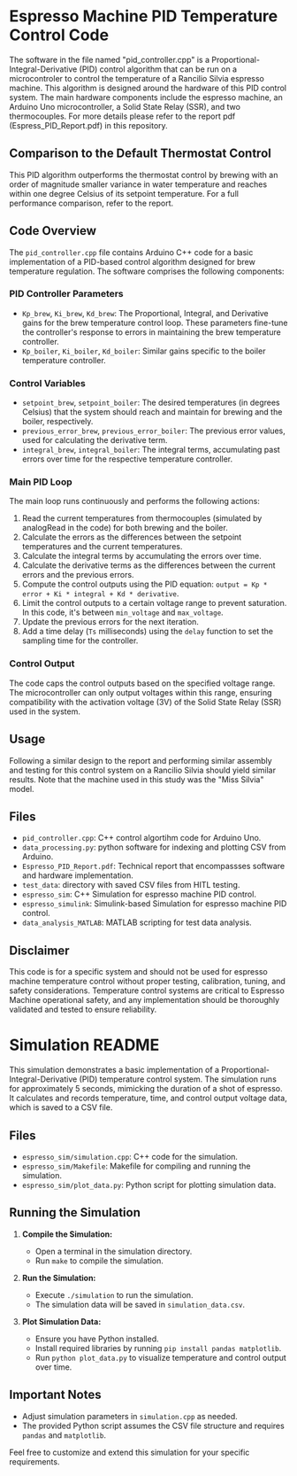 # Espresso Machine PID Temperature Control Code

The software in the file named "pid_controller.cpp" is a Proportional-Integral-Derivative (PID) control algorithm that can be run on a microcontroler to control the temperature of a Rancilio Silvia espresso machine. This algorithm is designed around the hardware of this PID control system. The main hardware components include the espresso machine, an Arduino Uno microcontroller, a Solid State Relay (SSR), and two thermocouples. For more details please refer to the report pdf (Espress_PID_Report.pdf) in this repository.


## Comparison to the Default Thermostat Control

This PID algorithm outperforms the thermostat control by brewing with an order of magnitude smaller variance in water temperature and reaches within one degree Celsius of its setpoint temperature. For a full performance comparison, refer to the report.

## Code Overview

The `pid_controller.cpp` file contains Arduino C++ code for a basic implementation of a PID-based control algorithm designed for brew temperature regulation. The software comprises the following components:

### PID Controller Parameters

- `Kp_brew`, `Ki_brew`, `Kd_brew`: The Proportional, Integral, and Derivative gains for the brew temperature control loop. These parameters fine-tune the controller's response to errors in maintaining the brew temperature controller.
- `Kp_boiler`, `Ki_boiler`, `Kd_boiler`: Similar gains specific to the boiler temperature controller.

### Control Variables

- `setpoint_brew`, `setpoint_boiler`: The desired temperatures (in degrees Celsius) that the system should reach and maintain for brewing and the boiler, respectively.
- `previous_error_brew`, `previous_error_boiler`: The previous error values, used for calculating the derivative term.
- `integral_brew`, `integral_boiler`: The integral terms, accumulating past errors over time for the respective temperature controller.

### Main PID Loop

The main loop runs continuously and performs the following actions:

1. Read the current temperatures from thermocouples (simulated by analogRead in the code) for both brewing and the boiler.
2. Calculate the errors as the differences between the setpoint temperatures and the current temperatures.
3. Calculate the integral terms by accumulating the errors over time.
4. Calculate the derivative terms as the differences between the current errors and the previous errors.
5. Compute the control outputs using the PID equation: `output = Kp * error + Ki * integral + Kd * derivative`.
6. Limit the control outputs to a certain voltage range to prevent saturation. In this code, it's between `min_voltage` and `max_voltage`.
7. Update the previous errors for the next iteration.
8. Add a time delay (`Ts` milliseconds) using the `delay` function to set the sampling time for the controller.

### Control Output

The code caps the control outputs based on the specified voltage range. The microcontroller can only output voltages within this range, ensuring compatibility with the activation voltage (3V) of the Solid State Relay (SSR) used in the system.


## Usage

Following a similar design to the report and performing similar assembly and testing for this control system on a Rancilio Silvia should yield similar results. Note that the machine used in this study was the "Miss Silvia" model.

## Files

- `pid_controller.cpp`: C++ control algortihm code for Arduino Uno.
- `data_processing.py`: python software for indexing and plotting CSV from Arduino.
- `Espresso_PID_Report.pdf`: Technical report that encompassses software and hardware implementation.
- `test_data`: directory with saved CSV files from HITL testing.
- `espresso_sim`: C++ Simulation for espresso machine PID control.
- `espresso_simulink`: Simulink-based Simulation for espresso machine PID control.
- `data_analysis_MATLAB`: MATLAB scripting for test data analysis.

## Disclaimer

This code is for a specific system and should not be used for espresso machine temperature control without proper testing, calibration, tuning, and safety considerations. Temperature control systems are critical to Espresso Machine operational safety, and any implementation should be thoroughly validated and tested to ensure reliability.

# Simulation README

This simulation demonstrates a basic implementation of a Proportional-Integral-Derivative (PID) temperature control system. The simulation runs for approximately 5 seconds, mimicking the duration of a shot of espresso. It calculates and records temperature, time, and control output voltage data, which is saved to a CSV file.

## Files

- `espresso_sim/simulation.cpp`: C++ code for the simulation.
- `espresso_sim/Makefile`: Makefile for compiling and running the simulation.
- `espresso_sim/plot_data.py`: Python script for plotting simulation data.

## Running the Simulation

1. **Compile the Simulation:**
   - Open a terminal in the simulation directory.
   - Run `make` to compile the simulation.

2. **Run the Simulation:**
   - Execute `./simulation` to run the simulation.
   - The simulation data will be saved in `simulation_data.csv`.

3. **Plot Simulation Data:**
   - Ensure you have Python installed.
   - Install required libraries by running `pip install pandas matplotlib`.
   - Run `python plot_data.py` to visualize temperature and control output over time.

## Important Notes

- Adjust simulation parameters in `simulation.cpp` as needed.
- The provided Python script assumes the CSV file structure and requires `pandas` and `matplotlib`.

Feel free to customize and extend this simulation for your specific requirements.
